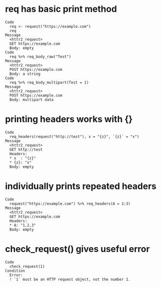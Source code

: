 # req has basic print method

    Code
      req <- request("https://example.com")
      req
    Message
      <httr2_request>
      GET https://example.com
      Body: empty
    Code
      req %>% req_body_raw("Test")
    Message
      <httr2_request>
      POST https://example.com
      Body: a string
    Code
      req %>% req_body_multipart(Test = 1)
    Message
      <httr2_request>
      POST https://example.com
      Body: multipart data

# printing headers works with {}

    Code
      req_headers(request("http://test"), x = "{z}", `{z}` = "x")
    Message
      <httr2_request>
      GET http://test
      Headers:
      * x  : "{z}"
      * {z}: "x"
      Body: empty

# individually prints repeated headers

    Code
      request("https://example.com") %>% req_headers(A = 1:3)
    Message
      <httr2_request>
      GET https://example.com
      Headers:
      * A: "1,2,3"
      Body: empty

# check_request() gives useful error

    Code
      check_request(1)
    Condition
      Error:
      ! `1` must be an HTTP request object, not the number 1.

